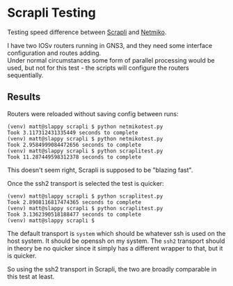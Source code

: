 # Scrapli Testing

Testing speed difference between [Scrapli](https://github.com/carlmontanari/scrapli) and [Netmiko](https://github.com/ktbyers/netmiko).

I have two IOSv routers running in GNS3, and they need some interface configuration and routes adding.  
Under normal circumstances some form of parallel processing would be used, but not for this test - the scripts will configure the routers sequentially.

## Results

Routers were reloaded without saving config between runs:

```console
(venv) matt@slappy scrapli $ python netmikotest.py 
Took 3.117312431335449 seconds to complete
(venv) matt@slappy scrapli $ python netmikotest.py 
Took 2.9584999084472656 seconds to complete
(venv) matt@slappy scrapli $ python scraplitest.py 
Took 11.287449598312378 seconds to complete
```

This doesn't seem right, Scrapli is supposed to be "blazing fast".

Once the ssh2 transport is selected the test is quicker:

```console
(venv) matt@slappy scrapli $ python scraplitest.py 
Took 2.8908116817474365 seconds to complete
(venv) matt@slappy scrapli $ python scraplitest.py 
Took 3.1362390518188477 seconds to complete
(venv) matt@slappy scrapli $
```

The default transport is `system` which should be whatever ssh is used on the host system. It should be openssh on my system. The `ssh2` transport should in theory be no quicker since it simply has a different wrapper to that, but it is quicker.

So using the ssh2 transport in Scrapli, the two are broadly comparable in this test at least.